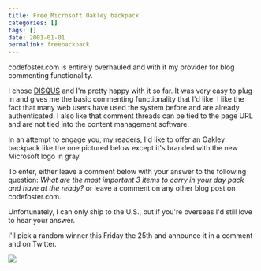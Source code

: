 ```yaml
---
title: Free Microsoft Oakley backpack
categories: []
tags: []
date: 2001-01-01
permalink: freebackpack
---
```


codefoster.com is entirely overhauled and with it my provider for blog commenting functionality.
<!-- more -->


I chose [DISQUS](http://disqus.com) and I'm pretty happy with it so far. It was very easy to plug in and gives me the basic commenting functionality that I'd like. I like the fact that many web users have used the system before and are already authenticated. I also like that comment threads can be tied to the page URL and are not tied into the content management software.

In an attempt to engage you, my readers, I'd like to offer an Oakley backpack like the one pictured below except it's branded with the new Microsoft logo in gray.

To enter, either leave a comment below with your answer to the following question: _What are the most important 3 items to carry in your day pack and have at the ready?_ or leave a comment on any other blog post on codefoster.com.

Unfortunately, I can only ship to the U.S., but if you're overseas I'd still love to hear your answer.

I'll pick a random winner this Friday the 25th and announce it in a comment and on Twitter.

![](/files/freebackpack_01.jpg)
 